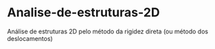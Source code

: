 # Analise-de-estruturas-2D
Análise de estruturas 2D pelo método da rigidez direta (ou método dos deslocamentos)
